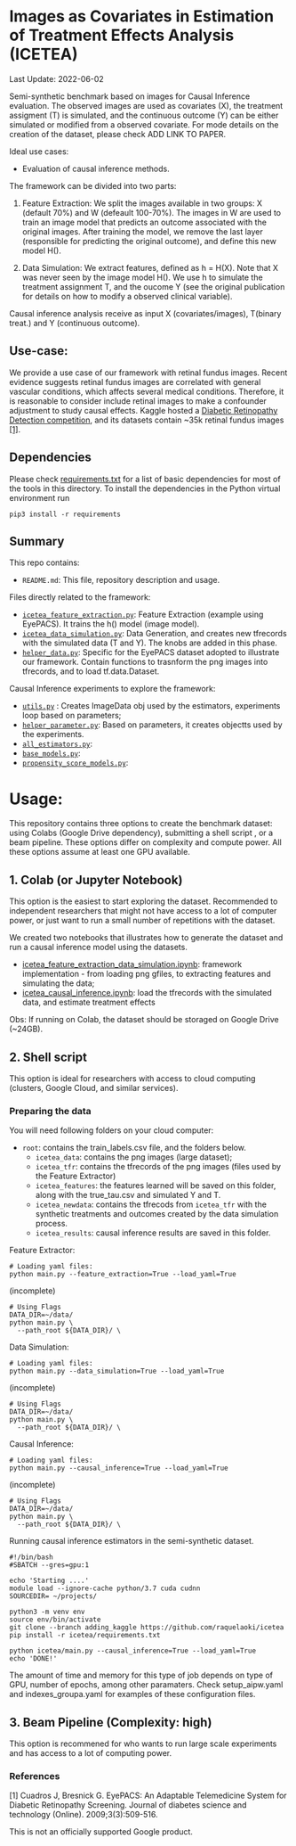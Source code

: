 # Images as Covariates in Estimation of Treatment Effects Analysis (ICETEA)

Last Update: 2022-06-02

Semi-synthetic benchmark based on images for Causal Inference evaluation. The observed images 
are used as covariates (X), the treatment assigment (T) is simulated, and the continuous outcome 
(Y) can be either simulated or modified from a observed covariate. For mode details on the 
creation of the dataset, please check ADD LINK TO PAPER. 

Ideal use cases: 
* Evaluation of causal inference methods.

The framework can be divided into two parts: 
1. Feature Extraction: We split the images available in two groups: X (default 70%) 
and W (defeault 100-70%). The images in W are used to train an image model that 
predicts an outcome associated with the original images. After training the model,
we remove the last layer (responsible for predicting the original outcome), and 
define this new model H().

2. Data Simulation: We extract features, defined as h = H(X). Note that X was never seen by the
image model H(). We use h to simulate the treatment assignment T, and the oucome Y 
(see the original publication for details on how to modify a observed clinical variable).

Causal inference analysis receive as input X (covariates/images), T(binary treat.)
and Y (continuous outcome). 

## Use-case:

We provide a use case of our framework with retinal
fundus images. Recent evidence suggests retinal fundus images are
correlated with general vascular conditions, which affects several medical
conditions. Therefore, it is reasonable to consider include retinal
images to make a confounder adjustment to study causal effects. 
Kaggle hosted a [Diabetic Retinopathy Detection competition](https://www.kaggle.com/c/diabetic-retinopathy-detection), 
and its datasets 
contain ~35k retinal fundus images [[1]](###References). 

## Dependencies

Please check [requirements.txt](requirements.txt) for a list of basic dependencies for most of the tools in this directory.
To install the dependencies in the Python virtual environment run

```shell
pip3 install -r requirements
```

## Summary

This repo contains:

- `README.md`: This file, repository description and usage.

Files directly related to the framework:
- [`icetea_feature_extraction.py`](icetea_feature_extraction.py): Feature Extraction (example using EyePACS). 
It trains the h() model (image model).
- [`icetea_data_simulation.py`](icetea_data_simulation.py): Data Generation, and creates new tfrecords with the simulated 
data (T and Y). The knobs are added in this phase.
- [`helper_data.py`](helper_data.py): Specific for the EyePACS dataset adopted to illustrate
our framework. Contain functions to trasnform the png images into tfrecords, and to load tf.data.Dataset.

Causal Inference experiments to explore the framework:
- [`utils.py`](utils.py) : Creates ImageData obj used by the estimators, experiments loop based on parameters;
- [`helper_parameter.py`](helper_parameter.py): Based on parameters, it creates objectts used by the experiments.
- [`all_estimators.py`](estimators/all_estimators.py):
- [`base_models.py`](estimators/base_models.py):
- [`propensity_score_models.py`](estimators/propensity_score_models.py):

# Usage:
This repository contains three options to create the benchmark dataset: using Colabs (Google Drive dependency), 
submitting a shell script , or a beam pipeline. These options differ on complexity and compute power. All these 
options assume at least one GPU available.

## 1. Colab (or Jupyter Notebook)

This option is the easiest to start exploring the dataset. Recommended to independent researchers that might not have 
access to a lot of computer power, or just want to run a small number of repetitions with the dataset. 

We created two notebooks that illustrates how to generate the dataset and run a
causal inference model using the datasets. 

- [icetea_feature_extraction_data_simulation.ipynb](notebooks/icetea_feature_extraction_data_simulation.ipynb): 
framework implementation - from loading png gfiles, to extracting features and simulating the data; 
- [icetea_causal_inference.ipynb](notebooks/icetea_causal_inference.ipynb): load the tfrecords with the simulated data, and 
estimate treatment effects

Obs: If running on Colab, the dataset should be storaged on Google Drive (~24GB).

## 2. Shell script

This option is ideal for researchers with access to cloud computing (clusters, Google Cloud, and similar services).

### Preparing the data
You will need following folders on your cloud computer: 
- ```root```: contains the train_labels.csv file, and the folders below.
  - ```icetea_data```: contains the png images (large dataset);
  - ```icetea_tfr```: contains the tfrecords of the png images (files used by the Feature Extractor)
  - ```icetea_features```: the features learned will be saved on this folder, along with the true_tau.csv and 
simulated Y and T.
  - ```icetea_newdata```: contains the tfrecods from ```icetea_tfr``` with the synthetic treatments and outcomes created
  by the data simulation process. 
  - ```icetea_results```: causal inference results are saved in this folder.

Feature Extractor:
```shell
# Loading yaml files:
python main.py --feature_extraction=True --load_yaml=True
```

(incomplete)
```shell
# Using Flags 
DATA_DIR=~/data/
python main.py \
  --path_root ${DATA_DIR}/ \
```

Data Simulation:
```shell
# Loading yaml files:
python main.py --data_simulation=True --load_yaml=True
```

(incomplete)
```shell
# Using Flags 
DATA_DIR=~/data/
python main.py \
  --path_root ${DATA_DIR}/ \
```


Causal Inference:
```shell
# Loading yaml files:
python main.py --causal_inference=True --load_yaml=True
```

(incomplete)
```shell
# Using Flags 
DATA_DIR=~/data/
python main.py \
  --path_root ${DATA_DIR}/ \
```

Running causal inference estimators in the semi-synthetic dataset.
```shell
#!/bin/bash
#SBATCH --gres=gpu:1

echo 'Starting ....'
module load --ignore-cache python/3.7 cuda cudnn
SOURCEDIR= ~/projects/

python3 -m venv env
source env/bin/activate
git clone --branch adding_kaggle https://github.com/raquelaoki/icetea
pip install -r icetea/requirements.txt

python icetea/main.py --causal_inference=True --load_yaml=True
echo 'DONE!'
```

The amount of time and memory for this type of job depends on type of GPU, number of epochs, among other paramaters. 
Check setup_aipw.yaml and indexes_groupa.yaml for examples of these configuration files. 


## 3. Beam Pipeline (Complexity: high)

This option is recommened for who wants to run large scale experiments and has access to a lot of computing power. 


### References

[1] Cuadros J, Bresnick G. EyePACS: An Adaptable Telemedicine System for Diabetic Retinopathy Screening. Journal of 
diabetes science and technology (Online). 2009;3(3):509-516.



This is not an officially supported Google product.
